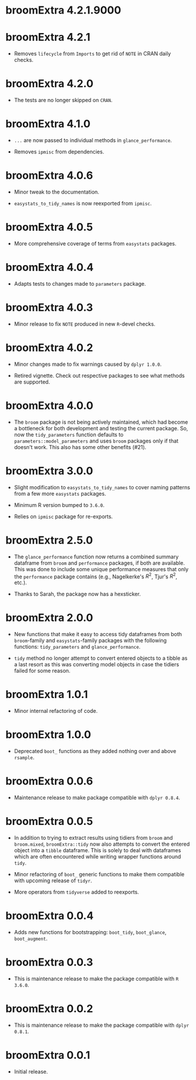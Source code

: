 # broomExtra 4.2.1.9000

# broomExtra 4.2.1

  - Removes `lifecycle` from `Imports` to get rid of `NOTE` in CRAN daily checks.

# broomExtra 4.2.0

  - The tests are no longer skipped on `CRAN`.

# broomExtra 4.1.0

  - `...` are now passed to individual methods in `glance_performance`.
  
  - Removes `ipmisc` from dependencies.

# broomExtra 4.0.6

  - Minor tweak to the documentation.
  
  - `easystats_to_tidy_names` is now reexported from `ipmisc`.

# broomExtra 4.0.5

  - More comprehensive coverage of terms from `easystats` packages.

# broomExtra 4.0.4

  - Adapts tests to changes made to `parameters` package. 

# broomExtra 4.0.3

  - Minor release to fix `NOTE` produced in new `R`-devel checks.

# broomExtra 4.0.2

  - Minor changes made to fix warnings caused by `dplyr 1.0.0`.
  
  - Retired vignette. Check out respective packages to see what methods are
    supported.

# broomExtra 4.0.0

  - The `broom` package is not being actively maintained, which had become a
    bottleneck for both development and testing the current package. So, now the
    `tidy_parameters` function defaults to `parameters::model_parameters` and
    uses `broom` packages only if that doesn't work. This also has some other
    benefits (#21).

# broomExtra 3.0.0

  - Slight modification to `easystats_to_tidy_names` to cover naming patterns
    from a few more `easystats` packages.
    
  - Minimum R version bumped to `3.6.0`.
  
  - Relies on `ipmisc` package for re-exports.

# broomExtra 2.5.0

  - The `glance_performance` function now returns a combined summary dataframe
    from `broom` and `performance` packages, if both are available. This was
    done to include some unique performance measures that only the `performance`
    package contains (e.g., Nagelkerke's $R^2$, Tjur's $R^2$, etc.).
    
  - Thanks to Sarah, the package now has a hexsticker.

# broomExtra 2.0.0

  - New functions that make it easy to access tidy dataframes from both
    `broom`-family and `easystats`-family packages with the following functions:
    `tidy_parameters` and `glance_performance`.
    
  - `tidy` method no longer attempt to convert entered objects to a tibble as a
    last resort as this was converting model objects in case the tidiers failed
    for some reason.
 
# broomExtra 1.0.1

  - Minor internal refactoring of code.

# broomExtra 1.0.0

  - Deprecated `boot_` functions as they added nothing over and above `rsample`.
 
# broomExtra 0.0.6
 
  - Maintenance release to make package compatible with `dplyr 0.8.4`.

# broomExtra 0.0.5

  - In addition to trying to extract results using tidiers from `broom` and
    `broom.mixed`, `broomExtra::tidy` now also attempts to convert the entered
    object into a `tibble` dataframe. This is solely to deal with dataframes
    which are often encountered while writing wrapper functions around `tidy`.
    
  - Minor refactoring of `boot_` generic functions to make them compatible with
    upcoming release of `tidyr`.
    
  - More operators from `tidyverse` added to reexports.

# broomExtra 0.0.4

  - Adds new functions for bootstrapping: `boot_tidy`, `boot_glance`,
    `boot_augment`.

# broomExtra 0.0.3

  - This is maintenance release to make the package compatible with `R 3.6.0`.

# broomExtra 0.0.2

  - This is maintenance release to make the package compatible with
    `dplyr 0.8.1`.

# broomExtra 0.0.1

  - Initial release.
